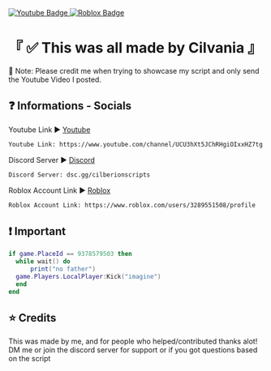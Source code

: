 <div id="badges">
  <a href="https://www.youtube.com/channel/UCU3hXt5JChRHgiOIxxHZ7tg">
    <img src="https://img.shields.io/badge/YouTube-red?style=for-the-badge&logo=youtube&logoColor=white" alt="Youtube Badge"/>
  </a>
  <a href="https://www.roblox.com/users/3289551508/profile">
    <img src="https://img.shields.io/badge/Roblox-black?style=for-the-badge&logo=roblox&logoColor=Blurple" alt="Roblox Badge"/>
  </a>
</div>

# 『 ✅ This was all made by Cilvania 』

👀 Note: Please credit me when trying to showcase my script and only send the Youtube Video I posted.

## ❓ Informations - Socials

Youtube Link ▶ [Youtube](https://www.youtube.com/channel/UCU3hXt5JChRHgiOIxxHZ7tg)

```bash
Youtube Link: https://www.youtube.com/channel/UCU3hXt5JChRHgiOIxxHZ7tg
```

Discord Server ▶ [Discord](dsc.gg/cilberionscripts)

```bash
Discord Server: dsc.gg/cilberionscripts
```
Roblox Account Link ▶ [Roblox](https://www.roblox.com/users/3289551508/profile)

```bash
Roblox Account Link: https://www.roblox.com/users/3289551508/profile
```


## ❗ Important

```lua
if game.PlaceId == 9378579503 then
  while wait() do
      print("no father")
  game.Players.LocalPlayer:Kick("imagine")
  end
end
```

## ⭐ Credits
This was made by me, and for people who helped/contributed thanks alot! DM me or join the discord server for support or if you got questions based on the script
